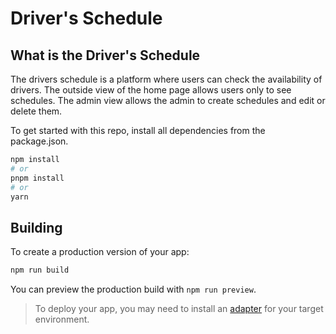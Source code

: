 # Driver's Schedule

## What is the Driver's Schedule

The drivers schedule is a platform where users can check the availability of drivers.
The outside view of the home page allows users only to see schedules. The admin view allows the admin to create schedules and edit or delete them.

To get started with this repo, install all dependencies from the package.json.

```bash
npm install
# or
pnpm install
# or
yarn
```

## Building

To create a production version of your app:

```bash
npm run build
```

You can preview the production build with `npm run preview`.

> To deploy your app, you may need to install an [adapter](https://kit.svelte.dev/docs/adapters) for your target environment.
